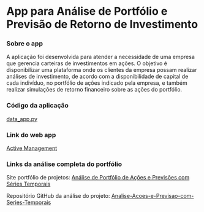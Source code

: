 # App para Análise de Portfólio e Previsão de Retorno de Investimento

### Sobre o app
A aplicação foi desenvolvida para atender a necessidade de uma empresa que gerencia carteiras de investimentos em ações. O objetivo é disponibilizar uma plataforma onde os clientes da empresa possam realizar análises de investimento, de acordo com a disponibilidade de capital de cada indivíduo, no portfólio de ações indicado pela empresa, e também realizar simulações de retorno financeiro sobre as ações do portfólio.

### Código da aplicação
[data_app.py](https://github.com/alves05/App-Portfolio-Analysis-and-Forecasting/blob/master/data_app.py)

### Link do web app
[Active Management](https://app-portfolio-analysis-and-forecasting-aso11ac0pu7.streamlit.app)

### Links da análise completa do portfólio
Site portfólio de projetos:
[Análise de Portfólio de Ações e Previsões com Séries Temporais](https://sites.google.com/view/portflio-wiliams-alves/detalhes)

Repositório GitHub da análise do projeto: [Analise-Acoes-e-Previsao-com-Series-Temporais](https://github.com/alves05/Analise-Acoes-e-Previsao-com-Series-Temporais)
